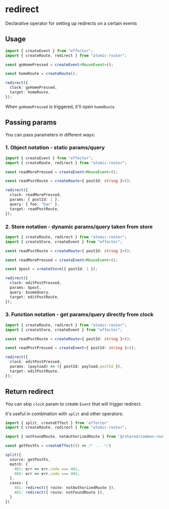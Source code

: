 # redirect

Declarative operator for setting up redirects on a certain events

## Usage

```ts
import { createEvent } from "effector";
import { createRoute, redirect } from "atomic-router";

const goHomePressed = createEvent<MouseEvent>();

const homeRoute = createRoute();

redirect({
  clock: goHomePressed,
  target: homeRoute,
});
```

When `goHomePressed` is triggered, it'll open `homeRoute`

## Passing params

You can pass parameters in different ways:

### 1. Object notation - static params/query

```ts
import { createEvent } from "effector";
import { createRoute, redirect } from "atomic-router";

const readMorePressed = createEvent<MouseEvent>();

const readPostRoute = createRoute<{ postId: string }>();

redirect({
  clock: readMorePressed,
  params: { postId: 1 },
  query: { foo: "bar" },
  target: readPostRoute,
});
```

### 2. Store notation - dynamic params/query taken from store

```ts
import { createRoute, redirect } from "atomic-router";
import { createStore, createEvent } from "effector";

const readPostRoute = createRoute<{ postId: string }>();

const readMorePressed = createEvent<MouseEvent>();

const $post = createStore({ postId: 1 });

redirect({
  clock: editPostPressed,
  params: $post,
  query: $someQuery,
  target: editPostRoute,
});
```

### 3. Function notation - get params/query directly from clock

```ts
import { createRoute, redirect } from "atomic-router";
import { createStore, createEvent } from "effector";

const readPostRoute = createRoute<{ postId: string }>();

const readPostPressed = createEvent<{ postId: string }>();

redirect({
  clock: editPostPressed,
  params: (payload) => ({ postId: payload.postId }),
  target: editPostRoute,
});
```

## Return redirect

You can skip `clock` param to create `Event` that will trigger redirect.

it's useful in combination with `split` and other operators:

```ts
import { split, createEffect } from 'effector'
import { createRoute, redirect } from "atomic-router";

import { notFoundRoute, notAuthorizedRoute } from '@/shared/common-routes'

const getPostFx = createEffect(() => /* ... */)

split({
  source: getPostFx,
  match: {
    401: err => err.code === 401,
    404: err => err.code === 404,
  },
  cases: {
    401: redirect({ route: notAuthorizedRoute }),
    401: redirect({ route: notFoundRoute }),
  }
})
```
